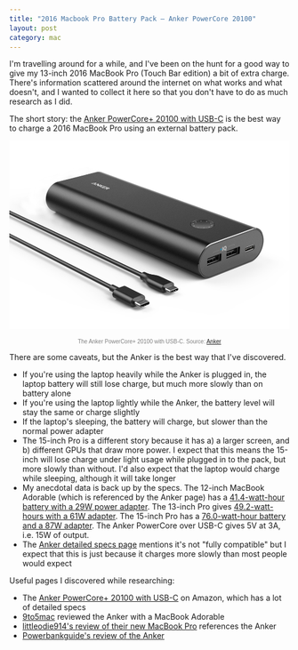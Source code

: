 ```yaml
---
title: "2016 Macbook Pro Battery Pack – Anker PowerCore 20100"
layout: post
category: mac
---
```


I'm travelling around for a while, and I've been on the hunt for a good way to give my 13-inch 2016 MacBook Pro (Touch Bar edition) a bit of extra charge. There's information scattered around the internet on what works and what doesn't, and I wanted to collect it here so that you don't have to do as much research as I did.

The short story: the [Anker PowerCore+ 20100 with USB-C](http://amzn.to/2tB9pBg) is the best way to charge a 2016 MacBook Pro using an external battery pack.

![Anker PowerCore pack for Macbook Pro](/img/anker-powercore-macbook-pro.png)

<small style="display:block;text-align:center;color:gray;font-weight:100;font-size:10px;font-family:Helvetica;margin-top:2%;">The Anker PowerCore+ 20100 with USB-C. Source: [Anker](https://www.anker.com/products/A1371012)</small>

There are some caveats, but the Anker is the best way that I've discovered.

* If you're using the laptop heavily while the Anker is plugged in, the laptop battery will still lose charge, but much more slowly than on battery alone
* If you're using the laptop lightly while the Anker, the battery level will stay the same or charge slightly
* If the laptop's sleeping, the battery will charge, but slower than the normal power adapter
* The 15-inch Pro is a different story because it has a) a larger screen, and b) different GPUs that draw more power. I expect that this means the 15-inch will lose charge under light usage while plugged in to the pack, but more slowly than without. I'd also expect that the laptop would charge while sleeping, although it will take longer
* My anecdotal data is back up by the specs. The 12-inch MacBook Adorable (which is referenced by the Anker page) has a [41.4-watt-hour battery with a 29W power adapter](https://www.apple.com/au/macbook/specs/). The 13-inch Pro gives [49.2-watt-hours with a 61W adapter](https://www.apple.com/au/macbook-pro/specs/). The 15-inch Pro has a [76.0-watt-hour battery and a 87W adapter](https://www.apple.com/au/macbook-pro/specs/). The Anker PowerCore over USB-C gives 5V at 3A, i.e. 15W of output.
* The [Anker detailed specs page](https://www.amazon.com/dp/B014ZO46LK/ref=as_li_ss_tl?_encoding=UTF8&*Version*=1&*entries*=0&portal-device-attributes=desktop&ref_=de_a_smtd&showDetailTechData=1&linkCode=ll1&tag=mattpalm-20&linkId=466bcca3bca761b1d17c61b8e825f0a7) mentions it's not "fully compatible" but I expect that this is just because it charges more slowly than most people would expect

Useful pages I discovered while researching:

* The [Anker PowerCore+ 20100 with USB-C](http://amzn.to/2tB9pBg) on Amazon, which has a lot of detailed specs
* [9to5mac](https://9to5mac.com/2015/11/16/review-anker-powecore-plus-20100/) reviewed the Anker with a MacBook Adorable
* [littleodie914's review of their new MacBook Pro](https://www.reddit.com/r/apple/comments/5a2kla/new_macbook_pro_13_my_thoughts_and_findings/) references the Anker
* [Powerbankguide's review of the Anker](http://www.powerbankguide.com/anker-powercore-20100-power-bank-review/)
